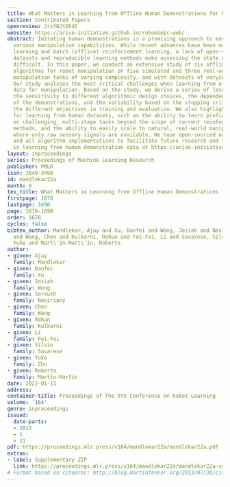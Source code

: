 ```yaml
---
title: What Matters in Learning from Offline Human Demonstrations for Robot Manipulation
section: Contributed Papers
openreview: JrsfBJtDFdI
website: https://arise-initiative.github.io/robomimic-web/
abstract: Imitating human demonstrations is a promising approach to endow robots with
  various manipulation capabilities. While recent advances have been made in imitation
  learning and batch (offline) reinforcement learning, a lack of open-source human
  datasets and reproducible learning methods make assessing the state of the field
  difficult. In this paper, we conduct an extensive study of six offline learning
  algorithms for robot manipulation on five simulated and three real-world multi-stage
  manipulation tasks of varying complexity, and with datasets of varying quality.
  Our study analyzes the most critical challenges when learning from offline human
  data for manipulation. Based on the study, we derive a series of lessons including
  the sensitivity to different algorithmic design choices, the dependence on the quality
  of the demonstrations, and the variability based on the stopping criteria due to
  the different objectives in training and evaluation. We also highlight opportunities
  for learning from human datasets, such as the ability to learn proficient policies
  on challenging, multi-stage tasks beyond the scope of current reinforcement learning
  methods, and the ability to easily scale to natural, real-world manipulation scenarios
  where only raw sensory signals are available. We have open-sourced our datasets
  and all algorithm implementations to facilitate future research and fair comparisons
  in learning from human demonstration data at https://arise-initiative.github.io/robomimic-web/
layout: inproceedings
series: Proceedings of Machine Learning Research
publisher: PMLR
issn: 2640-3498
id: mandlekar22a
month: 0
tex_title: What Matters in Learning from Offline Human Demonstrations for Robot Manipulation
firstpage: 1678
lastpage: 1690
page: 1678-1690
order: 1678
cycles: false
bibtex_author: Mandlekar, Ajay and Xu, Danfei and Wong, Josiah and Nasiriany, Soroush
  and Wang, Chen and Kulkarni, Rohun and Fei-Fei, Li and Savarese, Silvio and Zhu,
  Yuke and Mart\'in-Mart\'in, Roberto
author:
- given: Ajay
  family: Mandlekar
- given: Danfei
  family: Xu
- given: Josiah
  family: Wong
- given: Soroush
  family: Nasiriany
- given: Chen
  family: Wang
- given: Rohun
  family: Kulkarni
- given: Li
  family: Fei-Fei
- given: Silvio
  family: Savarese
- given: Yuke
  family: Zhu
- given: Roberto
  family: Martín-Martín
date: 2022-01-11
address:
container-title: Proceedings of The 5th Conference on Robot Learning
volume: '164'
genre: inproceedings
issued:
  date-parts:
  - 2022
  - 1
  - 11
pdf: https://proceedings.mlr.press/v164/mandlekar22a/mandlekar22a.pdf
extras:
- label: Supplementary ZIP
  link: https://proceedings.mlr.press/v164/mandlekar22a/mandlekar22a-supp.zip
# Format based on citeproc: http://blog.martinfenner.org/2013/07/30/citeproc-yaml-for-bibliographies/
---
```

